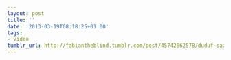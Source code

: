 ```yaml
---
layout: post
title: ''
date: '2013-03-19T08:18:25+01:00'
tags:
- video
tumblr_url: http://fabiantheblind.tumblr.com/post/45742662578/duduf-saz-duik-is-and-will-stay-free-but-it
---
```

